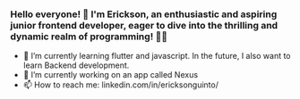### Hello everyone! 🎉 I'm Erickson, an enthusiastic and aspiring junior frontend developer, eager to dive into the thrilling and dynamic realm of programming! 🚀🌐

- 🌱 I’m currently learning flutter and javascript. In the future, I also want to learn Backend development.
- 🔭 I’m currently working on an app called Nexus
- 📫 How to reach me: linkedin.com/in/ericksonguinto/
  
<!--
**sonyerg/sonyerg** is a ✨ _special_ ✨ repository because its `README.md` (this file) appears on your GitHub profile.

Here are some ideas to get you started:

- 🔭 I’m currently working on ...
- 🌱 I’m currently learning ...
- 👯 I’m looking to collaborate on ...
- 🤔 I’m looking for help with ...
- 💬 Ask me about ...
- 📫 How to reach me: ...
- 😄 Pronouns: ...
- ⚡ Fun fact: ...
-->
